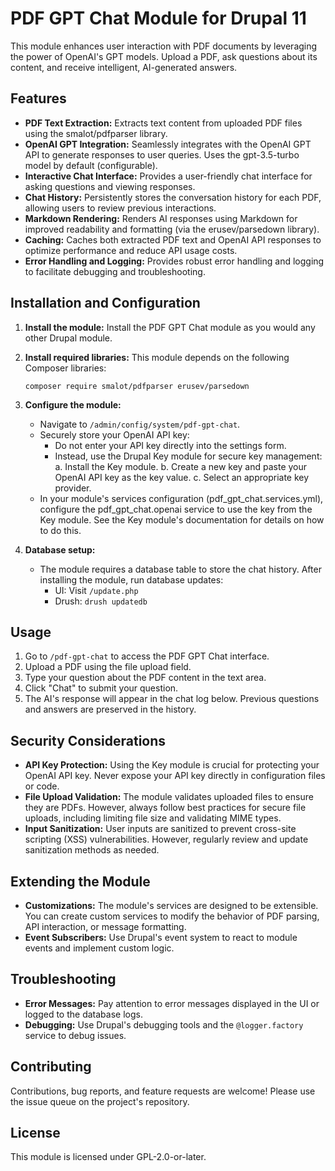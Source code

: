 # PDF GPT Chat Module for Drupal 11

This module enhances user interaction with PDF documents by leveraging the power of OpenAI's GPT models. Upload a PDF, ask questions about its content, and receive intelligent, AI-generated answers.

## Features

* **PDF Text Extraction:** Extracts text content from uploaded PDF files using the smalot/pdfparser library.
* **OpenAI GPT Integration:** Seamlessly integrates with the OpenAI GPT API to generate responses to user queries. Uses the gpt-3.5-turbo model by default (configurable).
* **Interactive Chat Interface:** Provides a user-friendly chat interface for asking questions and viewing responses.
* **Chat History:** Persistently stores the conversation history for each PDF, allowing users to review previous interactions.
* **Markdown Rendering:** Renders AI responses using Markdown for improved readability and formatting (via the erusev/parsedown library).
* **Caching:** Caches both extracted PDF text and OpenAI API responses to optimize performance and reduce API usage costs.
* **Error Handling and Logging:** Provides robust error handling and logging to facilitate debugging and troubleshooting.

## Installation and Configuration

1. **Install the module:** Install the PDF GPT Chat module as you would any other Drupal module.

2. **Install required libraries:** This module depends on the following Composer libraries:

   ```
   composer require smalot/pdfparser erusev/parsedown
   ```

3. **Configure the module:**
   - Navigate to `/admin/config/system/pdf-gpt-chat`.
   - Securely store your OpenAI API key:
     - Do not enter your API key directly into the settings form.
     - Instead, use the Drupal Key module for secure key management:
       a. Install the Key module.
       b. Create a new key and paste your OpenAI API key as the key value.
       c. Select an appropriate key provider.
   - In your module's services configuration (pdf_gpt_chat.services.yml), configure the pdf_gpt_chat.openai service to use the key from the Key module. See the Key module's documentation for details on how to do this.

4. **Database setup:**
   - The module requires a database table to store the chat history. After installing the module, run database updates:
     - UI: Visit `/update.php`
     - Drush: `drush updatedb`

## Usage

1. Go to `/pdf-gpt-chat` to access the PDF GPT Chat interface.
2. Upload a PDF using the file upload field.
3. Type your question about the PDF content in the text area.
4. Click "Chat" to submit your question.
5. The AI's response will appear in the chat log below. Previous questions and answers are preserved in the history.

## Security Considerations

- **API Key Protection:** Using the Key module is crucial for protecting your OpenAI API key. Never expose your API key directly in configuration files or code.
- **File Upload Validation:** The module validates uploaded files to ensure they are PDFs. However, always follow best practices for secure file uploads, including limiting file size and validating MIME types.
- **Input Sanitization:** User inputs are sanitized to prevent cross-site scripting (XSS) vulnerabilities. However, regularly review and update sanitization methods as needed.

## Extending the Module

- **Customizations:** The module's services are designed to be extensible. You can create custom services to modify the behavior of PDF parsing, API interaction, or message formatting.
- **Event Subscribers:** Use Drupal's event system to react to module events and implement custom logic.

## Troubleshooting

- **Error Messages:** Pay attention to error messages displayed in the UI or logged to the database logs.
- **Debugging:** Use Drupal's debugging tools and the `@logger.factory` service to debug issues.

## Contributing

Contributions, bug reports, and feature requests are welcome! Please use the issue queue on the project's repository.

## License

This module is licensed under GPL-2.0-or-later.